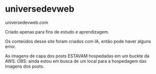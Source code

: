 # universedevweb
universedevweb.com

Criado apenas para fins de estudo e aprendizagem.

Os conteúdos desse site foram criados com IA, então pode haver alguns error.

As imagens de capa dos posts ESTAVAM hospedadas em um buckte da AWS.
OBS: ainda estou em busca de um local para a hospedagem das imagens dos posts.
